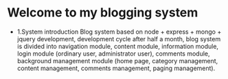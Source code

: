 # Welcome to my blogging system
* 1.System introduction
    Blog system based on node + express + mongo + jquery development, development cycle after half a month, blog system is divided into navigation module, content module, information module, login module (ordinary user, administrator user), comments module, background management module (home page, category management, content management, comments management, paging management).

